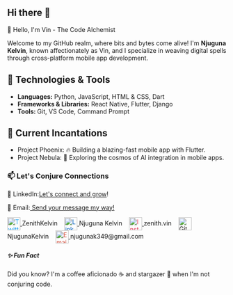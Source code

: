 ## Hi there 👋
👋 Hello, I'm Vin - The Code Alchemist

Welcome to my GitHub realm, where bits and bytes come alive! I'm <b>Njuguna Kelvin</b>, known affectionately as Vin, and I specialize in weaving digital spells through cross-platform mobile app development.


<h2><b>🚀 Technologies & Tools</b></h2>
<ul>
  <li><b>Languages:</b> Python, JavaScript, HTML & CSS, Dart</li>
  <li><b>Frameworks & Libraries:</b> React Native, Flutter, Django</li>
  <li><b>Tools: </b>Git, VS Code, Command Prompt</li>
</ul> 


<h2><b>🌱 Current Incantations</b></h2>
<ul>
  <li>Project Phoenix: 🔥 Building a blazing-fast mobile app with Flutter.</li>
  <li>Project Nebula: 🌌 Exploring the cosmos of AI integration in mobile apps.</li>
</ul>



<h3><b>📫 Let's Conjure Connections</b></h3>
🌟 LinkedIn:<a href="https://www.linkdin.com/in/njuguna-kelvin-b9353a285?utm_source=share&utm_campaign=share_via&utm_content=profile&utm_medium=android_app">Let's connect and grow</a>!

📧 Email:<a href="mailto:njugunak349@gmail.com"> Send your message my way!</a>

<p align="left">
  <a href="https://twitter.com/ZenithKelvin" target="_blank">
    <img align="center" src="https://cdn.jsdelivr.net/npm/simple-icons@v3/icons/twitter.svg" alt="Twitter" height="30" width="30" style="color:#1DA1F2;" />
  </a>
  ZenithKelvin
  &nbsp;&nbsp;
  <a href="https://linkedin.com/in/njuguna-kelvin" target="_blank">
    <img align="center" src="https://cdn.jsdelivr.net/npm/simple-icons@v3/icons/linkedin.svg" alt="LinkedIn" height="30" width="30" style="color:#0A66C2;" />
  </a>
  Njuguna Kelvin
  &nbsp;&nbsp;
  <a href="https://instagram.com/zenith.vin" target="_blank">
    <img align="center" src="https://cdn.jsdelivr.net/npm/simple-icons@v3/icons/instagram.svg" alt="Instagram" height="30" width="30" style="color:#E4405F;" />
  </a>
  zenith.vin
  &nbsp;&nbsp;
  <a href="https://github.com/NjugunaKelvin" target="_blank">
    <img align="center" src="https://cdn.jsdelivr.net/npm/simple-icons@v3/icons/github.svg" alt="GitHub" height="30" width="30" style="color:#181717;" />
  </a>
  NjugunaKelvin
  &nbsp;&nbsp;
  <a href="mailto:njugunak349@gmail.com" target="_blank">
    <img align="center" src="https://cdn.jsdelivr.net/npm/simple-icons@v3/icons/gmail.svg" alt="Email" height="30" width="30" style="color:#D14836;" />
  </a>
  njugunak349@gmail.com
</p>


<h5><b>✨ Fun Fact</b></h5>
Did you know? I'm a coffee aficionado ☕️ and stargazer 🌠 when I'm not conjuring code.
<!--
**NjugunaKelvin/NjugunaKelvin** is a ✨ _special_ ✨ repository because its `README.md` (this file) appears on your GitHub profile.

Here are some ideas to get you started:

- 🔭 I’m currently working on ...
- 🌱 I’m currently learning ...
- 👯 I’m looking to collaborate on ...
- 🤔 I’m looking for help with ...
- 💬 Ask me about ...
- 📫 How to reach me: ...
- 😄 Pronouns: ...
- ⚡ Fun fact: ...
-->
